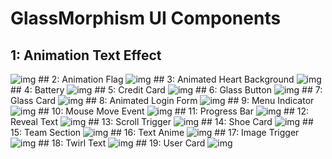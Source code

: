 # GlassMorphism UI Components
## 1: Animation Text Effect
<img src="https://imguploader.net/if/6m4IIRNyjkIg.png" alt="img" />
## 2: Animation Flag
<img src="https://imguploader.net/if/VD2SzSV3vjue.png" alt="img" />
## 3: Animated Heart Background
<img src="https://imguploader.net/if/o9ErIhzLSFan.png" alt="img" />
## 4: Battery
<img src="https://imguploader.net/if/RepWhhamAocz.png" alt="img" />
## 5: Credit Card
<img src="https://imguploader.net/if/OcEdv8826ZSe.png" alt="img" />
## 6: Glass Button
<img src="https://imguploader.net/if/dfbsrFdtFLeB.png" alt="img" />
## 7: Glass Card
<img src="https://imguploader.net/if/DSL8f01jNy1g.png" alt="img" />
## 8: Animated Login Form
<img src="https://imguploader.net/if/TjVxxEydSGno.png" alt="img" />
## 9: Menu Indicator
<img src="https://imguploader.net/if/FoUoWIf68EC4.png" alt="img" />
## 10: Mouse Move Event
<img src="https://imguploader.net/if/XEbOaiRxUYMa.png" alt="img" />
## 11: Progress Bar
<img src="https://imguploader.net/if/zTxkqrVLKl2a.png" alt="img" />
## 12: Reveal Text
<img src="https://imguploader.net/if/sVdJ1dWKBIDU.png" alt="img" />
## 13: Scroll Trigger
<img src="https://imguploader.net/if/dETSyt5YkSGa.png" alt="img" />
## 14: Shoe Card
<img src="https://imguploader.net/if/JiJFNUnVCEcq.png" alt="img" />
## 15: Team Section
<img src="https://imguploader.net/if/mrdFO3WSTSp8.png" alt="img" />
## 16: Text Anime
<img src="https://imguploader.net/if/GBk1DU54GWsU.png" alt="img" />
## 17: Image Trigger
<img src="https://imguploader.net/if/kNW58nCDwQ5T.png" alt="img" />
## 18: Twirl Text
<img src="https://imguploader.net/if/AGOpnus0OC4G.png" alt="img" />
## 19: User Card
<img src="https://imguploader.net/if/x1SK54RO1Ex5.png" alt="img" />
